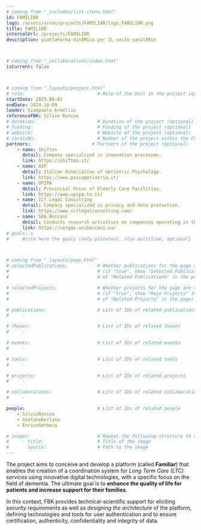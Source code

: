 ```yaml
---
# coming from "_includes/list-items.html"
id: FAMILIAR
logo: /assets/areas/projects/FAMILIAR/logo_FAMILIAR.png
title: FAMILIAR
internalUrl: /projects/FAMILIAR
description: piattaForma dinAMica per IL socIo sanitARio



# coming from "_collaborations/index.html"
isCurrent: false



# coming from "_layouts/project.html"
# role:                           # Role of the Unit in the project (optional)
startDate: 2023-08-01
endDate: 2024-10-09
leader: Giampaolo Armellin
referenceFBK: Silvio Ranise
# duration:                       # Duration of the project (optional)
# funding:                        # Funding of the project (optional)
# website:                        # Website of the project (optional)
# cordisNo:                       # Number of the project within the CORDIS website (optional)
partners:                       # Partners of the project (optional)
    - name: Shifton
      detail: Company specialized in innovation processes.
      link: https://shifton.it/
    - name: AIP
      detail: Italian Association of Geriatric Psychology.
      link: https://www.psicogeriatria.it/
    - name: UPIPA
      detail: Provincial Union of Elderly Care Facilities.
      link: https://www.upipa.tn.it/
    - name: ICT Legal Consulting
      detail: Company specialized in privacy and data protection.
      link: https://www.ictlegalconsulting.com/
    - name: SDA Bocconi
      detail: Conducts research activities on companies operating in the healthcare sector.
      link: https://cergas.unibocconi.eu/
# goals: >
#     Write here the goals (only plaintext, also multiline, optional)



# coming from "_layouts/page.html"
# selectedPublications:           # Whether publications for the page are selected 
#                                 # (if "true", show "Selected Publications" instead  
#                                 # of "Related Publications" in the page)

# selectedProjects:               # Whether projects for the page are selected 
#                                 # (if "true", show "Main Projects" instead  
#                                 # of "Related Projects" in the page)

# publications:                   # List of IDs of related publications
#     - 

# theses:                         # List of IDs of related theses
#     - 

# events:                         # List of IDs of related events
#     - 

# tools:                          # List of IDs of related tools
#     - 

# projects:                       # List of IDs of related projects
#     - 

# collaborations:                 # List of IDs of related collaborations
#     -

people:                           # List of IDs of related people
    - SilvioRanise
    - StefanoBerlato
    - EnricoSorbera

# images:                         # Repeat the following structure to add more images
#     - title:                    # Title of the image
#       source:                   # Path to the image
---
```


The project aims to conceive and develop a platform (called **Familiar**) that enables the creation of a coordination system for *Long Term Care (LTC) services* using innovative digital technologies, with a specific focus on the field of dementia. The ultimate goal is to **enhance the quality of life for patients and increase support for their families**.

In this context, FBK provides technical-scientific support for eliciting *security requirements* as well as *designing the architecture* of the platform, defining technologies and tools for user authentication and to ensure certification, authenticity, confidentiality and integrity of data.
